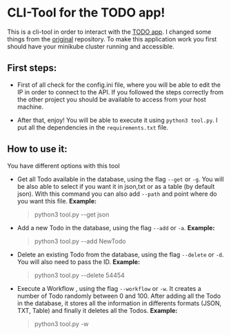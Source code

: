 
# CLI-Tool for the TODO app!

This is a cli-tool in order to interact with the [TODO app](https://github.com/Arcadidc/minikube-node-todo). I changed some things from the [original](https://github.com/scotch-io/node-todo) repository. To make this application work you first should have your minikube cluster running and accessible.

## First steps:
 - First of all check for the config.ini file, where you will be able to edit the IP in order to connect to the API. If you followed the steps correctly from the other project you should be available to access from your host machine. 

 - After that, enjoy! You will be able to execute it using `python3 tool.py`. I put all the dependencies in the `requirements.txt` file. 
 
 ## How to use it:
 
 You have different options with this tool
    
- Get all Todo available in the database, using the flag `--get` or `-g`. You will be also able to select if you want it in json,txt or as a table (by default json). With this command you can also add `--path` and point where do you want this file. **Example:**

    >  python3 tool.py --get json 

- Add a new Todo in the database, using the flag `--add` or `-a`. **Example:**

     > python3 tool.py --add NewTodo

- Delete an existing Todo from the database, using the flag `--delete` or `-d`. You will also need to pass the ID.  **Example:**

     > python3 tool.py --delete 54454
    
- Execute a Workflow , using the flag  `--workflow` or `-w`. It creates a number of Todo randomly between 0 and 100. After adding all the Todo in the database, it  stores all the information  in differents formats (JSON, TXT, Table) and finally it deletes all the Todos.  **Example:**

     > python3 tool.py -w

